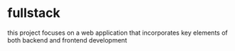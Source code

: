 # fullstack
this project focuses on a web application that incorporates key elements of both backend and frontend development
